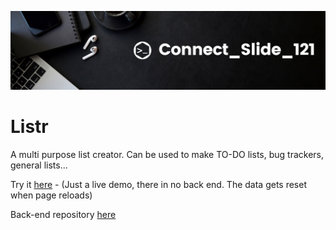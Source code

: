 ![alt text](https://github.com/Connectslide121/Listr/blob/master/Connect_banner_github.png)

# Listr

A multi purpose list creator. Can be used to make TO-DO lists, bug trackers, general lists... 

Try it [here](https://connectslide121.github.io/Listr-livedemo/) - (Just a live demo, there in no back end. The data gets reset when page reloads)

Back-end repository [here](https://github.com/Connectslide121/Listr-API)

